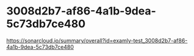 # 3008d2b7-af86-4a1b-9dea-5c73db7ce480
https://sonarcloud.io/summary/overall?id=examly-test_3008d2b7-af86-4a1b-9dea-5c73db7ce480
